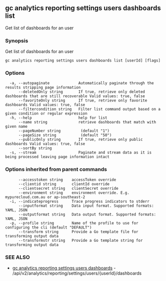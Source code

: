 ## gc analytics reporting settings users dashboards list

Get list of dashboards for an user

### Synopsis

Get list of dashboards for an user

```
gc analytics reporting settings users dashboards list [userId] [flags]
```

### Options

```
  -a, --autopaginate             Automatically paginate through the results stripping page information
      --deletedOnly string       If true, retrieve only deleted dashboards that are still recoverable Valid values: true, false
      --favoriteOnly string      If true, retrieve only favorite dashboards Valid values: true, false
      --filtercondition string   Filter list command output based on a given condition or regular expression
  -h, --help                     help for list
      --name string              retrieve dashboards that match with given name
      --pageNumber string         (default "1")
      --pageSize string           (default "50")
      --publicOnly string        If true, retrieve only public dashboards Valid values: true, false
      --sortBy string            
  -s, --stream                   Paginate and stream data as it is being processed leaving page information intact
```

### Options inherited from parent commands

```
      --accesstoken string    accessToken override
      --clientid string       clientId override
      --clientsecret string   clientSecret override
      --environment string    environment override. E.g. mypurecloud.com.au or ap-southeast-2
  -i, --indicateprogress      Trace progress indicators to stderr
      --inputformat string    Data input format. Supported formats: YAML, JSON
      --outputformat string   Data output format. Supported formats: YAML, JSON
  -p, --profile string        Name of the profile to use for configuring the cli (default "DEFAULT")
      --transform string      Provide a Go template file for transforming output data
      --transformstr string   Provide a Go template string for transforming output data
```

### SEE ALSO

* [gc analytics reporting settings users dashboards](gc_analytics_reporting_settings_users_dashboards.html)	 - /api/v2/analytics/reporting/settings/users/{userId}/dashboards


